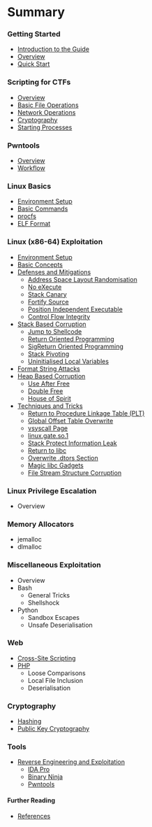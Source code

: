 # Summary

### Getting Started

* [Introduction to the Guide](README.md)
* [Overview](overview.md)
* [Quick Start](quickstart.md)

### Scripting for CTFs

* [Overview](combatscripting/overview.md)
* [Basic File Operations](combatscripting/fileoperations.md)
* [Network Operations](combatscripting/network.md)
* [Cryptography](combatscripting/cryptography.md)
* [Starting Processes](combatscripting/processes.md)

### Pwntools

* [Overview](pwntools/overview.md)
* [Workflow](pwntools/workflow.md)

### Linux Basics

* [Environment Setup](linux/environment.md)
* [Basic Commands](linux/commands.md)
* [procfs](linux/procfs.md)
* [ELF Format](linux/elfformat.md)

### Linux (x86-64) Exploitation

* [Environment Setup](linuxexp/environment.md)
* [Basic Concepts](linuxexp/basics.md)
* [Defenses and Mitigations](linuxexp/defenses.md)
    * [Address Space Layout Randomisation](linuxexp/aslr.md)
    * [No eXecute](linuxexp/nx.md)
    * [Stack Canary](linuxexp/canary.md)
    * [Fortify Source](linuxexp/fortify.md)
    * [Position Independent Executable](linuxexp/pie.md)
    * [Control Flow Integrity](linuxexp/cfi.md)
* [Stack Based Corruption](linuxexp/stackoverflow.md)
    * [Jump to Shellcode](linuxexp/jumptoshellcode.md)
    * [Return Oriented Programming](linuxexp/rop.md)
    * [SigReturn Oriented Programming](linuxexp/sigreturn.md)
    * [Stack Pivoting](linuxexp/stackpivot.md)
    * [Uninitialised Local Variables](linuxexp/uninitalised.md)
* [Format String Attacks](linuxexp/formatstring.md)
* [Heap Based Corruption](linuxexp/heapoverflow.md)
    * [Use After Free](linuxexp/useafterfree.md)
    * [Double Free](linuxexp/doublefree.md)
    * [House of Spirit](linuxexp/houseofspirit.md)
* [Techniques and Tricks](linuxexp/techniques.md)
    * [Return to Procedure Linkage Table (PLT)](linuxexp/plt.md)
    * [Global Offset Table Overwrite](linuxexp/got.md)
    * [vsyscall Page](linuxexp/vsyscall.md)
    * [linux.gate.so.1](linuxexp/linuxgate.md)
    * [Stack Protect Information Leak](linuxexp/stackprotectil.md)
    * [Return to libc](linuxexp/ret2libc.md)
    * [Overwrite .dtors Section](linuxexp/dtors.md)
    * [Magic libc Gadgets](linuxexp/magiclibc.md)
    * [File Stream Structure Corruption](linuxexp/filestream.md)

### Linux Privilege Escalation

* Overview

### Memory Allocators

* jemalloc
* dlmalloc

### Miscellaneous Exploitation

* Overview
* Bash
    * General Tricks
    * Shellshock
* Python
    * Sandbox Escapes
    * Unsafe Deserialisation

### Web

* [Cross-Site Scripting](web/xss.md)
* [PHP](web/php.md)
    * Loose Comparisons
    * Local File Inclusion
    * Deserialisation

### Cryptography

* [Hashing](cryptography/hashing.md)
* [Public Key Cryptography](cryptography/publickey.md)

### Tools

* [Reverse Engineering and Exploitation](tools/re.md)
    * [IDA Pro](tools/idapro.md)
    * [Binary Ninja](tools/binaryninja.md)
    * [Pwntools](tools/pwntools.md)

#### Further Reading

* [References](furtherreading/references.md)
